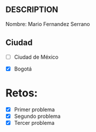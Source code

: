 ## DESCRIPTION

Nombre:
Mario Fernandez Serrano

## Ciudad
- [ ] Ciudad de México
- [x] Bogotá



# Retos:
  - [x] Primer problema
  - [x] Segundo problema
  - [x] Tercer problema
